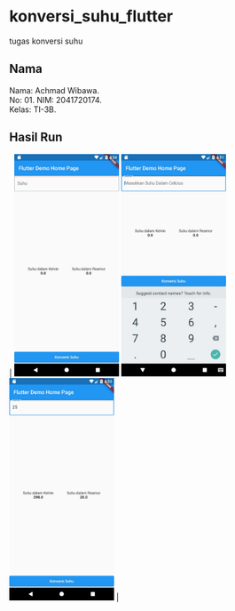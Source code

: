 # konversi_suhu_flutter

tugas konversi suhu

## Nama

Nama: Achmad Wibawa.  
No: 01.
NIM: 2041720174.  
Kelas: TI-3B.

## Hasil Run
| <img src="./ss/1.jpeg" height="400" alt="Screenshot 1"/> <img src="./ss/2.jpeg" height="400" alt="Screenshot 2"/> <img src="./ss/3.jpeg" height="400" alt="Screenshot 3"/> |
